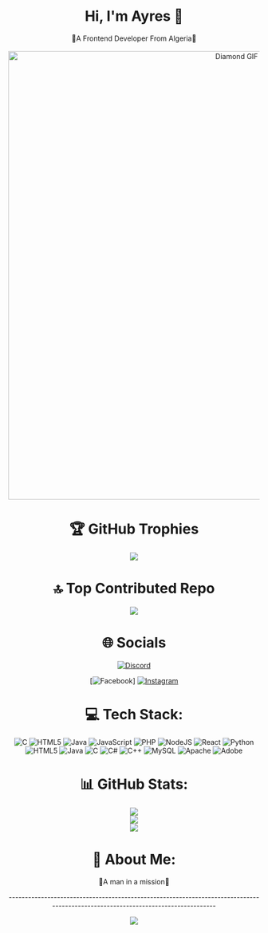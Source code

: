 <h1 align="center">Hi, I'm Ayres 👋</h1>
<div align="center">
  💎A Frontend  Developer From Algeria💎
</div>
<br>
                                         

<div align="center">
  <img src="https://i.pinimg.com/originals/5b/f4/00/5bf400ba325e910a51c8431c68e80df7.gif" alt="Diamond GIF" width="900px">
</div>

<h1 align="center">🏆 GitHub Trophies</h1>
<div align="center">
  
![](https://github-profile-trophy.vercel.app/?username=Ayres-Adel&theme=gitdimmed&no-frame=false&no-bg=true&margin-w=4)
</div>

<h1 align="center">🔝 Top Contributed Repo</h1>
<div align="center">
  
![](https://github-contributor-stats.vercel.app/api?username=Ayres-Adel&limit=5&theme=nord&combine_all_yearly_contributions=true)
</div>


<h1 align="center">🌐 Socials</h1>
<div align="center">
  
[![Discord](https://img.shields.io/badge/Discord-%237289DA.svg?logo=discord&logoColor=white)](https://discord.gg/https://discord.gg/b9Mpbeab) 
  
[![Facebook](https://img.shields.io/badge/Facebook-%231877F2.svg?logo=Facebook&logoColor=white)] [![Instagram](https://img.shields.io/badge/Instagram-%23E4405F.svg?logo=Instagram&logoColor=white)](https://instagram.com/x_ayres_x) 

</div>



<h1 align="center">💻 Tech Stack:</h1>
<div align="center">
  
![C](https://img.shields.io/badge/c-%2300599C.svg?style=for-the-badge&logo=c&logoColor=white) ![HTML5](https://img.shields.io/badge/html5-%23E34F26.svg?style=for-the-badge&logo=html5&logoColor=white) ![Java](https://img.shields.io/badge/java-%23ED8B00.svg?style=for-the-badge&logo=openjdk&logoColor=white) ![JavaScript](https://img.shields.io/badge/javascript-%23323330.svg?style=for-the-badge&logo=javascript&logoColor=%23F7DF1E) ![PHP](https://img.shields.io/badge/php-%23777BB4.svg?style=for-the-badge&logo=php&logoColor=white) ![NodeJS](https://img.shields.io/badge/node.js-6DA55F?style=for-the-badge&logo=node.js&logoColor=white) ![React](https://img.shields.io/badge/react-%2320232a.svg?style=for-the-badge&logo=react&logoColor=%2361DAFB) ![Python](https://img.shields.io/badge/python-3670A0?style=for-the-badge&logo=python&logoColor=ffdd54) ![HTML5](https://img.shields.io/badge/html5-%23E34F26.svg?style=for-the-badge&logo=html5&logoColor=white) ![Java](https://img.shields.io/badge/java-%23ED8B00.svg?style=for-the-badge&logo=openjdk&logoColor=white) ![C](https://img.shields.io/badge/c-%2300599C.svg?style=for-the-badge&logo=c&logoColor=white) ![C#](https://img.shields.io/badge/c%23-%23239120.svg?style=for-the-badge&logo=csharp&logoColor=white) ![C++](https://img.shields.io/badge/c++-%2300599C.svg?style=for-the-badge&logo=c%2B%2B&logoColor=white) ![MySQL](https://img.shields.io/badge/mysql-%2300000f.svg?style=for-the-badge&logo=mysql&logoColor=white) ![Apache](https://img.shields.io/badge/apache-%23D42029.svg?style=for-the-badge&logo=apache&logoColor=white) ![Adobe](https://img.shields.io/badge/adobe-%23FF0000.svg?style=for-the-badge&logo=adobe&logoColor=white)
</div>
<h1 align="center">📊 GitHub Stats:</h1>
<div align="center">
  
![](https://github-readme-stats.vercel.app/api?username=Ayres-Adel&theme=react&hide_border=false&include_all_commits=false&count_private=false)<br/>
![](https://github-readme-streak-stats.herokuapp.com/?user=Ayres-Adel&theme=react&hide_border=false)<br/>
![](https://github-readme-stats.vercel.app/api/top-langs/?username=Ayres-Adel&theme=react&hide_border=false&include_all_commits=false&count_private=false&layout=compact)
</div>



<h1 align="center">💫 About Me:</h1>

<p align="center">💎A man in a mission💎</p>
<div align="center">
---------------------------------------------------------------------------------------------------------------------------------
</div>

<div align="center">
  
[![](https://visitcount.itsvg.in/api?id=Ayres-Adel&icon=1&color=1)](https://visitcount.itsvg.in)
</div>

<!-- Proudly created with GPRM ( https://gprm.itsvg.in ) -->
